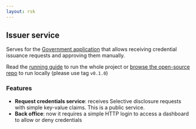 ```yaml
---
layout: rsk
---
```


## Issuer service

Serves for the [Government application](../../applications/issuer-app) that allows receiving credential issuance requests and approving them manually.

Read the [running guide](../run) to run the whole project or [browse the open-source repo](https://github.com/rsksmart/rif-identity-services/tree/v0.1.0/services/issuer) to run locally (please use tag `v0.1.0`)

### Features

- **Request credentials service**: receives Selective disclosure requests with simple key-value claims. This is a public service.
- **Back office**: now it requires a simple HTTP login to access a dashboard to allow or deny credentials
